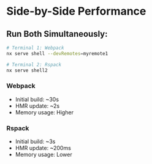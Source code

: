 ---
---

# Side-by-Side Performance

<div class="mt-8">
<h2>Run Both Simultaneously:</h2>

```bash
# Terminal 1: Webpack
nx serve shell --devRemotes=myremote1

# Terminal 2: Rspack  
nx serve shell2
```

<div v-click class="mt-8 grid grid-cols-2 gap-4">
  <div class="p-4 border rounded">
    <h3>Webpack</h3>
    <ul>
      <li>Initial build: ~30s</li>
      <li>HMR update: ~2s</li>
      <li>Memory usage: Higher</li>
    </ul>
  </div>

  <div class="p-4 border rounded">
    <h3>Rspack</h3>
    <ul>
      <li>Initial build: ~3s</li>
      <li>HMR update: ~200ms</li>
      <li>Memory usage: Lower</li>
    </ul>
  </div>
</div>
</div>